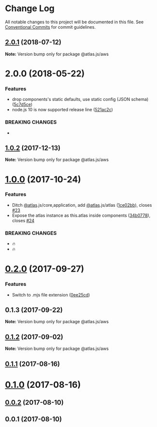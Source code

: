 # Change Log

All notable changes to this project will be documented in this file.
See [Conventional Commits](https://conventionalcommits.org) for commit guidelines.

<a name="2.0.1"></a>
## [2.0.1](https://github.com/strvcom/atlas.js/compare/@atlas.js/aws@2.0.0...@atlas.js/aws@2.0.1) (2018-07-12)




**Note:** Version bump only for package @atlas.js/aws

<a name="2.0.0"></a>
# 2.0.0 (2018-05-22)


### Features

* drop components's static defaults, use static config (JSON schema) ([5c7d5ce](https://github.com/strvcom/atlas.js/commit/5c7d5ce))
* node.js 10 is now supported release line ([521ac2c](https://github.com/strvcom/atlas.js/commit/521ac2c))


### BREAKING CHANGES

* 




<a name="1.0.2"></a>
## [1.0.2](https://github.com/strvcom/atlas.js/compare/@atlas.js/aws@1.0.1...@atlas.js/aws@1.0.2) (2017-12-13)




**Note:** Version bump only for package @atlas.js/aws

<a name="1.0.0"></a>
# [1.0.0](https://github.com/strvcom/atlas.js/compare/@atlas.js/aws@0.2.0...@atlas.js/aws@1.0.0) (2017-10-24)


### Features

* Ditch [@atlas](https://github.com/atlas).js/core,application, add [@atlas](https://github.com/atlas).js/atlas ([1ce02bb](https://github.com/strvcom/atlas.js/commit/1ce02bb)), closes [#23](https://github.com/strvcom/atlas.js/issues/23)
* Expose the atlas instance as this.atlas inside components ([34b0778](https://github.com/strvcom/atlas.js/commit/34b0778)), closes [#24](https://github.com/strvcom/atlas.js/issues/24)


### BREAKING CHANGES

* 🔥
* 🔥




<a name="0.2.0"></a>
# [0.2.0](https://github.com/strvcom/atlas.js/compare/@atlas.js/aws@0.1.3...@atlas.js/aws@0.2.0) (2017-09-27)


### Features

* Switch to .mjs file extension ([0ee25cd](https://github.com/strvcom/atlas.js/commit/0ee25cd))




<a name="0.1.3"></a>
## 0.1.3 (2017-09-22)




**Note:** Version bump only for package @atlas.js/aws

<a name="0.1.2"></a>
## [0.1.2](https://github.com/strvcom/atlas.js/compare/@atlas.js/aws@0.1.1...@atlas.js/aws@0.1.2) (2017-09-02)




**Note:** Version bump only for package @atlas.js/aws

<a name="0.1.1"></a>
## [0.1.1](https://github.com/strvcom/atlas.js/compare/@atlas.js/aws@0.1.0...@atlas.js/aws@0.1.1) (2017-08-16)




<a name="0.1.0"></a>
# [0.1.0](https://github.com/strvcom/atlas.js/compare/@atlas.js/aws@0.0.2...@atlas.js/aws@0.1.0) (2017-08-16)




<a name="0.0.2"></a>
## [0.0.2](https://github.com/strvcom/atlas.js/compare/@atlas.js/aws@0.0.1...@atlas.js/aws@0.0.2) (2017-08-10)




<a name="0.0.1"></a>
## 0.0.1 (2017-08-10)
